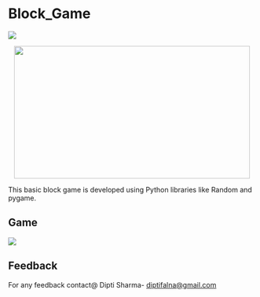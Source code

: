 # Block_Game
 <img src="https://img.shields.io/badge/Python-Random, Pygame-358597">
 
 <p align="center">
  <img src="https://encrypted-tbn0.gstatic.com/images?q=tbn:ANd9GcQvbuPuHkrEvTyIaA9rdsgkW-XYB1oYAlgv3w&usqp=CAU" width="480" height="270"/>
</p>


This basic block game is developed using Python libraries like Random and pygame.

## Game 
<img src="https://user-images.githubusercontent.com/75442473/182326840-f037aaf0-1934-463a-aca9-f3c5e9c0018a.png">

## Feedback
For any feedback contact@ Dipti Sharma- diptifalna@gmail.com
